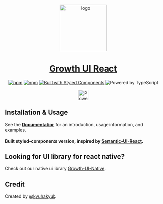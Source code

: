 <!-- Logo -->
<p align="center">
  <a href="https://react.growth-ui.com">
    <img width="150px" src="https://i.ibb.co/qRMqnRs/logo.png" alt='logo' >
  </a>
</p>

<!-- Name -->
<h1 align="center">
  <a href="https://react.growth-ui.com/">Growth UI React</a>
</h1>

<div style='margin: 15px auto; width: fit-content;'>
  <a href="https://www.npmjs.com/package/@growth-ui/react"><img src="https://badgen.net/npm/dm/@growth-ui/react" alt="npm" /></a>
  <a href="https://www.npmjs.com/package/@growth-ui/react"><img src="https://badgen.net/npm/v/@growth-ui/react" alt="npm" /></a>
  <a href="https://www.styled-components.com/"><img src="https://badgen.net/badge/built%20with/styled%20components/db7093" alt="Built with Styled Components" /></a>
  <img src="https://badgen.net/badge/powered%20by/typescript/blue" alt="Powered by TypeScript" />
</div>

<p align="center"><a href="https://vercel.com/?utm_source=styled-icons"><img height="32" src="https://styled-icons.dev/powered-by-vercel.svg" alt="Powered by Vercel" /></a></p>

## Installation & Usage

See the [**Documentation**][1] for an introduction, usage information, and examples.

#### Built styled-components version, inspired by [Semantic-UI-React][2].

## Looking for UI library for react native?

Check out our native ui library [Growth-UI-Native][3].

## Credit

Created by [@kyuhakyuk][3].

[1]: https://react.growth-ui.com/
[2]: https://github.com/Semantic-Org/Semantic-UI-React
[3]: https://github.com/Growth-UI/Growth-UI-Native
[4]: https://github.com/kyuhakyuk
